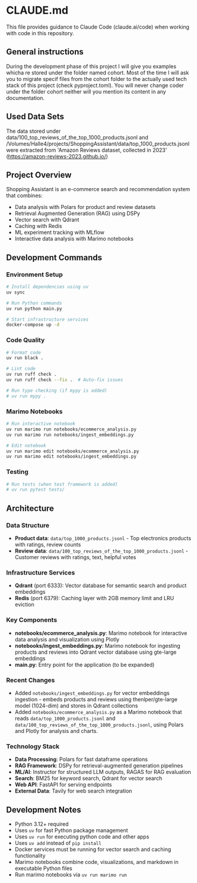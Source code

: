 # CLAUDE.md

This file provides guidance to Claude Code (claude.ai/code) when working with code in this repository.

## General instructions

During the development phase of this project I will give you examples whicha re stored under the folder named cohort. Most of the time I will ask you to migrate specif files from the cohort folder to the actually used tech stack of this project (check pyproject.toml).
You will never change coder under the folder cohort neither will you mention its content in any documentation.

## Used Data Sets

The data stored under data/100_top_reviews_of_the_top_1000_products.jsonl and /Volumes/Halle4/projects/ShoppingAssistant/data/top_1000_products.jsonl were extracted from 'Amazon Reviews dataset, collected in 2023' (https://amazon-reviews-2023.github.io/)


## Project Overview

Shopping Assistant is an e-commerce search and recommendation system that combines:
- Data analysis with Polars for product and review datasets
- Retrieval Augmented Generation (RAG) using DSPy
- Vector search with Qdrant
- Caching with Redis
- ML experiment tracking with MLflow
- Interactive data analysis with Marimo notebooks

## Development Commands

### Environment Setup
```bash
# Install dependencies using uv
uv sync

# Run Python commands
uv run python main.py

# Start infrastructure services
docker-compose up -d
```

### Code Quality
```bash
# Format code
uv run black .

# Lint code
uv run ruff check .
uv run ruff check --fix .  # Auto-fix issues

# Run type checking (if mypy is added)
# uv run mypy .
```

### Marimo Notebooks
```bash
# Run interactive notebook
uv run marimo run notebooks/ecommerce_analysis.py
uv run marimo run notebooks/ingest_embeddings.py

# Edit notebook
uv run marimo edit notebooks/ecommerce_analysis.py
uv run marimo edit notebooks/ingest_embeddings.py
```

### Testing
```bash
# Run tests (when test framework is added)
# uv run pytest tests/
```

## Architecture

### Data Structure
- **Product data**: `data/top_1000_products.jsonl` - Top electronics products with ratings, review counts
- **Review data**: `data/100_top_reviews_of_the_top_1000_products.jsonl` - Customer reviews with ratings, text, helpful votes

### Infrastructure Services
- **Qdrant** (port 6333): Vector database for semantic search and product embeddings
- **Redis** (port 6379): Caching layer with 2GB memory limit and LRU eviction

### Key Components
- **notebooks/ecommerce_analysis.py**: Marimo notebook for interactive data analysis and visualization using Plotly
- **notebooks/ingest_embeddings.py**: Marimo notebook for ingesting products and reviews into Qdrant vector database using gte-large embeddings
- **main.py**: Entry point for the application (to be expanded)

### Recent Changes
- Added `notebooks/ingest_embeddings.py` for vector embeddings ingestion - embeds products and reviews using thenlper/gte-large model (1024-dim) and stores in Qdrant collections
- Added `notebooks/ecommerce_analysis.py` as a Marimo notebook that reads `data/top_1000_products.jsonl` and `data/100_top_reviews_of_the_top_1000_products.jsonl`, using Polars and Plotly for analysis and charts.

### Technology Stack
- **Data Processing**: Polars for fast dataframe operations
- **RAG Framework**: DSPy for retrieval-augmented generation pipelines
- **ML/AI**: Instructor for structured LLM outputs, RAGAS for RAG evaluation
- **Search**: BM25 for keyword search, Qdrant for vector search
- **Web API**: FastAPI for serving endpoints
- **External Data**: Tavily for web search integration

## Development Notes

- Python 3.12+ required
- Uses `uv` for fast Python package management
- Uses `uv run` for executing python code and other apps
- Uses `uv add` instead of `pip install`
- Docker services must be running for vector search and caching functionality
- Marimo notebooks combine code, visualizations, and markdown in executable Python files
- Run marimo notebooks via `uv run marimo run`
